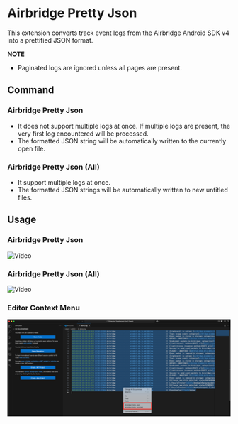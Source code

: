 # Airbridge Pretty Json

This extension converts track event logs from the Airbridge Android SDK v4 into a prettified JSON format.

**NOTE**

- Paginated logs are ignored unless all pages are present.

## Command

### Airbridge Pretty Json

- It does not support multiple logs at once. If multiple logs are present, the very first log encountered will be processed.
- The formatted JSON string will be automatically written to the currently open file.

### Airbridge Pretty Json (All)

- It support multiple logs at once.
- The formatted JSON strings will be automatically written to new untitled files.

## Usage

### Airbridge Pretty Json

![Video](./media/airbridgePrettyJson.gif)

### Airbridge Pretty Json (All)

![Video](./media/airbridgePrettyJsonAll.gif)

### Editor Context Menu

![Image](./media/editor-context.png)
